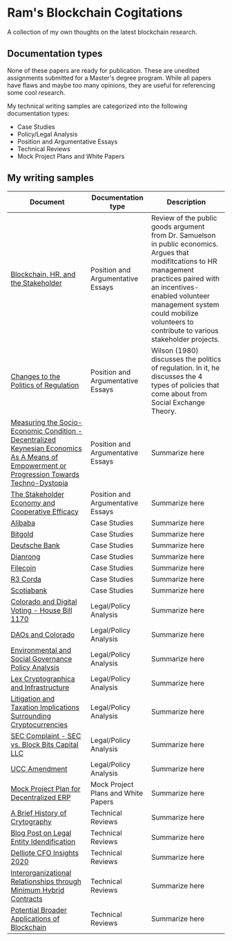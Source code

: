 # Ram's Blockchain Cogitations
A collection of my own thoughts on the latest blockchain research. 

## Documentation types

None of these papers are ready for publication. These are unedited assignments submitted for a Master's degree program. While all papers have flaws and maybe too many opinions, they are useful for referencing some cool research.

My technical writing samples are categorized into the following documentation types:

- Case Studies
- Policy/Legal Analysis
- Position and Argumentative Essays
- Technical Reviews
- Mock Project Plans and White Papers


## My writing samples

| Document | Documentation type | Description |
| ------------- | ------------------ | ----------- |
| [Blockchain, HR, and the Stakeholder]([https://github.com/ramsun/ramsun-blockchain-cogitations/blob/main/Argumentative%3APosition%20Papers/Blockchain%2C%20HR%2C%20and%20the%20Stakeholder.pdf](https://github.com/ramsun/ramsun-blockchain-cogitations/blob/main/Argumentative%3APosition%20Papers/Volunteer%20Management%20Through%20Blockchain%20-%20A%20New%20Way%20For%20Human%20Resources%20Professionals%20To%20Enable%20the%20Stakeholder%20Economy%20and%20Promote%20Cooperative%20Efficacy.pdf)) | Position and Argumentative Essays | Review of the public goods argument from Dr. Samuelson in public economics. Argues that modifitcations to HR management practices paired with an incentives-enabled volunteer management system could mobilize volunteers to contribute to various stakeholder projects. |
| [Changes to the Politics of Regulation](https://github.com/ramsun/ramsun-blockchain-cogitations/blob/main/Argumentative%3APosition%20Papers/Changes%20to%20the%20Politics%20of%20Regulation.pdf) | Position and Argumentative Essays | Wilson (1980) discusses the politics of regulation. In it, he discusses the 4 types of policies that come about from Social Exchange Theory.  |
| [Measuring the Socio-Economic Condition -  Decentralized Keynesian Economics As A Means of Empowerment or Progression Towards Techno-Dystopia](https://github.com/ramsun/ramsun-blockchain-cogitations/blob/main/Argumentative%3APosition%20Papers/Measuring%20the%20Socio-Economic%20Condition%20-%20%20Decentralized%20Keynesian%20Economics%20As%20A%20Means%20of%20Empowerment%20or%20Progression%20Towards%20Techno-Dystopia_docx.pdf) | Position and Argumentative Essays | Summarize here |
| [The Stakeholder Economy and Cooperative Efficacy](https://github.com/ramsun/ramsun-blockchain-cogitations/blob/main/Argumentative%3APosition%20Papers/The%20Stakeholder%20Economy%20and%20Cooperative%20Efficacy.pdf) | Position and Argumentative Essays | Summarize here |
| [Alibaba](https://github.com/ramsun/ramsun-blockchain-cogitations/blob/main/Case%20Studies/Alibaba.pdf) | Case Studies | Summarize here |
| [Bitgold](https://github.com/ramsun/ramsun-blockchain-cogitations/blob/main/Case%20Studies/Bitgold.pdf) | Case Studies | Summarize here |
| [Deutsche Bank](https://github.com/ramsun/ramsun-blockchain-cogitations/blob/main/Case%20Studies/Deutsche%20Bank.pdf) | Case Studies | Summarize here |
| [Dianrong](https://github.com/ramsun/ramsun-blockchain-cogitations/blob/main/Case%20Studies/Dianrong.pdf) | Case Studies | Summarize here |
| [Filecoin](https://github.com/ramsun/ramsun-blockchain-cogitations/blob/main/Case%20Studies/Filecoin.pdf) | Case Studies | Summarize here |
| [R3 Corda](https://github.com/ramsun/ramsun-blockchain-cogitations/blob/main/Case%20Studies/R3%20Corda.pdf) | Case Studies | Summarize here |
| [Scotiabank](https://github.com/ramsun/ramsun-blockchain-cogitations/blob/main/Case%20Studies/Scotiabank.pdf) | Case Studies | Summarize here |
| [Colorado and Digital Voting - House Bill 1170](https://github.com/ramsun/ramsun-blockchain-cogitations/blob/main/Legal%20and%20Policy%20Analysis/Colorado%20and%20Digital%20Voting%20-%20House%20Bill%201170.pdf) | Legal/Policy Analysis | Summarize here |
| [DAOs and Colorado](https://github.com/ramsun/ramsun-blockchain-cogitations/blob/main/Legal%20and%20Policy%20Analysis/DAOs%20and%20Colorado.pdf) | Legal/Policy Analysis | Summarize here |
| [Environmental and Social Governance  Policy Analysis](https://github.com/ramsun/ramsun-blockchain-cogitations/blob/main/Legal%20and%20Policy%20Analysis/Environmental%20and%20Social%20Governance%20%20Policy%20Analysis.pdf) | Legal/Policy Analysis | Summarize here |
| [Lex Cryptographica and Infrastructure](https://github.com/ramsun/ramsun-blockchain-cogitations/blob/main/Legal%20and%20Policy%20Analysis/Lex%20Cryptographica%20and%20Infrastructure.pdf) | Legal/Policy Analysis | Summarize here |
| [Litigation and Taxation Implications Surrounding Cryptocurrencies](https://github.com/ramsun/ramsun-blockchain-cogitations/blob/main/Legal%20and%20Policy%20Analysis/Litigation%20and%20Taxation%20Implications%20For%20Cryptocurrencies.pdf) | Legal/Policy Analysis | Summarize here |
| [SEC Complaint - SEC vs. Block Bits Capital LLC](https://github.com/ramsun/ramsun-blockchain-cogitations/blob/main/Legal%20and%20Policy%20Analysis/SEC%20Complaint%20-%20SEC%20vs.%20Block%20Bits%20Capital%20LLC.pdf) | Legal/Policy Analysis | Summarize here |
| [UCC Amendment](https://github.com/ramsun/ramsun-blockchain-cogitations/blob/main/Legal%20and%20Policy%20Analysis/UCC%20Amendment.pdf) | Legal/Policy Analysis | Summarize here |
| [Mock Project Plan for Decentralized ERP](https://github.com/ramsun/ramsun-blockchain-cogitations/blob/main/Mock%20Project%20Plans%20and%20White%20Papers/Mock%20Project%20Plan%20for%20Decentralized%20ERP.pdf) | Mock Project Plans and White Papers | Summarize here |
| [A Brief History of Crytography](https://github.com/ramsun/ramsun-blockchain-cogitations/blob/main/Technical%20Reviews/A%20Brief%20History%20of%20Crytography.pdf) | Technical Reviews | Summarize here |
| [Blog Post on Legal Entity Idendification](https://github.com/ramsun/ramsun-blockchain-cogitations/blob/main/Technical%20Reviews/Blog%20Post%20on%20Legal%20Entity%20Idendification.pdf) | Technical Reviews | Summarize here |
| [Delliote CFO Insights 2020](https://github.com/ramsun/ramsun-blockchain-cogitations/blob/main/Technical%20Reviews/Delliote%20CFO%20Insights%202020.pdf) | Technical Reviews | Summarize here |
| [Interorganizational Relationships through Minimum Hybrid Contracts](https://github.com/ramsun/ramsun-blockchain-cogitations/blob/main/Technical%20Reviews/Interorganizational%20Relationships%20through%20Minimum%20Hybrid%20Contracts.pdf) | Technical Reviews | Summarize here |
| [Potential Broader Applications of Blockchain](https://github.com/ramsun/ramsun-blockchain-cogitations/blob/main/Technical%20Reviews/Potential%20Broader%20Applications%20of%20Blockchain.pdf) | Technical Reviews | Summarize here |
